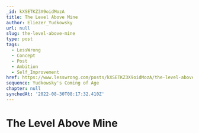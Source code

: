 ```yaml
---
_id: kXSETKZ3X9oidMozA
title: The Level Above Mine
author: Eliezer_Yudkowsky
url: null
slug: the-level-above-mine
type: post
tags:
  - LessWrong
  - Concept
  - Post
  - Ambition
  - Self_Improvement
href: https://www.lesswrong.com/posts/kXSETKZ3X9oidMozA/the-level-above-mine
sequence: Yudkowsky's Coming of Age
chapter: null
synchedAt: '2022-08-30T08:17:32.410Z'
---
```


# The Level Above Mine
